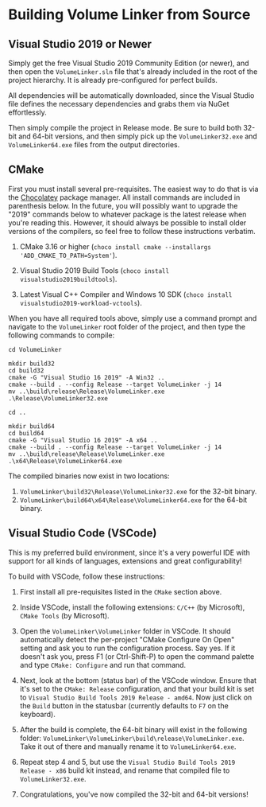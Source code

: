 # Building Volume Linker from Source


## Visual Studio 2019 or Newer

Simply get the free Visual Studio 2019 Community Edition (or newer), and then
open the `VolumeLinker.sln` file that's already included in the root of the
project hierarchy. It is already pre-configured for perfect builds.

All dependencies will be automatically downloaded, since the Visual Studio file
defines the necessary dependencies and grabs them via NuGet effortlessly.

Then simply compile the project in Release mode. Be sure to build both 32-bit
and 64-bit versions, and then simply pick up the `VolumeLinker32.exe` and
`VolumeLinker64.exe` files from the output directories.


## CMake

First you must install several pre-requisites. The easiest way to do that is via
the [Chocolatey](https://chocolatey.org/) package manager. All install commands
are included in parenthesis below. In the future, you will possibly want to
upgrade the "2019" commands below to whatever package is the latest release when
you're reading this. However, it should always be possible to install older
versions of the compilers, so feel free to follow these instructions verbatim.

1. CMake 3.16 or higher (`choco install cmake --installargs 'ADD_CMAKE_TO_PATH=System'`).

2. Visual Studio 2019 Build Tools (`choco install visualstudio2019buildtools`).

3. Latest Visual C++ Compiler and Windows 10 SDK (`choco install visualstudio2019-workload-vctools`).

When you have all required tools above, simply use a command prompt and navigate
to the `VolumeLinker` root folder of the project, and then type the following
commands to compile:

```
cd VolumeLinker

mkdir build32
cd build32
cmake -G "Visual Studio 16 2019" -A Win32 ..
cmake --build . --config Release --target VolumeLinker -j 14
mv ..\build\release\Release\VolumeLinker.exe .\Release\VolumeLinker32.exe

cd ..

mkdir build64
cd build64
cmake -G "Visual Studio 16 2019" -A x64 ..
cmake --build . --config Release --target VolumeLinker -j 14
mv ..\build\release\Release\VolumeLinker.exe .\x64\Release\VolumeLinker64.exe
```

The compiled binaries now exist in two locations:

1. `VolumeLinker\build32\Release\VolumeLinker32.exe` for the 32-bit binary.
2. `VolumeLinker\build64\x64\Release\VolumeLinker64.exe` for the 64-bit binary.


## Visual Studio Code (VSCode)

This is my preferred build environment, since it's a very powerful IDE with
support for all kinds of languages, extensions and great configurability!

To build with VSCode, follow these instructions:

1. First install all pre-requisites listed in the `CMake` section above.

2. Inside VSCode, install the following extensions: `C/C++` (by Microsoft),
`CMake Tools` (by Microsoft).

3. Open the `VolumeLinker\VolumeLinker` folder in VSCode. It should automatically
detect the per-project "CMake Configure On Open" setting and ask you to run the
configuration process. Say yes. If it doesn't ask you, press F1 (or Ctrl-Shift-P)
to open the command palette and type `CMake: Configure` and run that command.

4. Next, look at the bottom (status bar) of the VSCode window. Ensure that it's
set to the `CMake: Release` configuration, and that your build kit is set to
`Visual Studio Build Tools 2019 Release - amd64`. Now just click on the `Build`
button in the statusbar (currently defaults to `F7` on the keyboard).

5. After the build is complete, the 64-bit binary will exist in the following
folder: `VolumeLinker\VolumeLinker\build\release\VolumeLinker.exe`. Take it out
of there and manually rename it to `VolumeLinker64.exe`.

6. Repeat step 4 and 5, but use the `Visual Studio Build Tools 2019 Release - x86`
build kit instead, and rename that compiled file to `VolumeLinker32.exe`.

7. Congratulations, you've now compiled the 32-bit and 64-bit versions!

